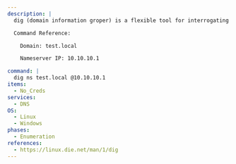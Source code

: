 ```yaml
---
description: |
  dig (domain information groper) is a flexible tool for interrogating DNS name servers. The following command will perform an NS request to the specified nameserver.

  Command Reference:

  	Domain: test.local

    Nameserver IP: 10.10.10.1

command: |
  dig ns test.local @10.10.10.1
items:
  - No_Creds
services:
  - DNS
OS:
  - Linux
  - Windows
phases:
  - Enumeration
references:
  - https://linux.die.net/man/1/dig
---
```

